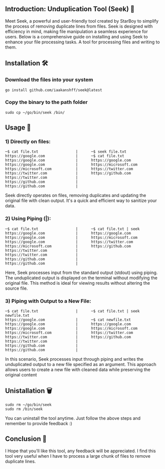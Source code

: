 ## Introduction: Unduplication Tool (Seek) 🚀
Meet Seek, a powerful and user-friendly tool created by StarBoy to simplify the process of removing duplicate lines from files. Seek is designed with efficiency in mind, making file manipulation a seamless experience for users. Below is a comprehensive guide on installing and using Seek to enhance your file processing tasks. A tool for processing files and writing to them.

## Installation 🛠️
### Download the files into your system
````
go install github.com/iaakanshff/seek@latest
````
### Copy the binary to the path folder
````
sudo cp ~/go/bin/seek /bin/
````

## Usage 📘
### 1) Directly on files:
````
─$ cat file.txt                 |      ─$ seek file.txt 
https://google.com              |      ─$ cat file.txt 
https://google.com              |      https://google.com 
https://google.com              |      https://microsoft.com 
https://microsoft.com           |      https://twitter.com 
https://twitter.com             |      https://github.com 
https://twitter.com             |
https://github.com              |
https://github.com              |
````
Seek directly operates on files, removing duplicates and updating the original file with clean output. It's a quick and efficient way to sanitize your data.

### 2) Using Piping (|):
````
─$ cat file.txt                 |      ─$ cat file.txt | seek
https://google.com              |      https://google.com 
https://google.com              |      https://microsoft.com     
https://google.com              |      https://twitter.com        
https://microsoft.com           |      https://github.com     
https://twitter.com             |       
https://twitter.com             |
https://github.com              |
https://github.com              |
````
Here, Seek processes input from the standard output (stdout) using piping. The unduplicated output is displayed on the terminal without modifying the original file. This method is ideal for viewing results without altering the source file.

### 3) Piping with Output to a New File:
````
─$ cat file.txt                 |      ─$ cat file.txt | seek newfile.txt 
https://google.com              |      ─$ cat newfile.txt 
https://google.com              |      https://google.com 
https://google.com              |      https://microsoft.com 
https://microsoft.com           |      https://twitter.com 
https://twitter.com             |      https://github.com 
https://twitter.com             |
https://github.com              |
https://github.com              |
````
In this scenario, Seek processes input through piping and writes the unduplicated output to a new file specified as an argument. This approach allows users to create a new file with cleaned data while preserving the original content

## Unistallation 🗑️
````
sudo rm ~/go/bin/seek
sudo rm /bin/seek
````
You can uninstall the tool anytime. Just follow the above steps and remember to provide feedback :)

## Conclusion 🌟
I Hope that you'll like this tool, any feedback will be appreciated. I find this tool very useful when I have to process a large chunk of files to remove duplicate lines.
